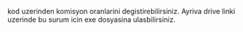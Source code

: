 kod uzerinden komisyon oranlarini degistirebilirsiniz. Ayriva drive linki uzerinde bu surum icin exe dosyasina ulasbilirsiniz. 
